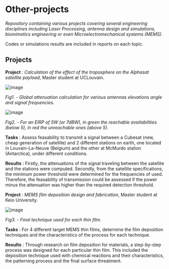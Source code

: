 # Other-projects

*Repository containing various projects covering several engineering disciplines including Laser Processing, 
antenna design and simulations, biomimetics engineering or even Microelectromechanical systems (MEMS).*

Codes or simulations results are included in reports on each topic.

## Projects

__Project__ : *Calculation of the effect of the troposphere on the Alphasat satellite payload*, Master student at UCLouvain.

![image](https://user-images.githubusercontent.com/48290004/153782438-07e0186a-2753-421e-babc-d50c3587f8dd.png)

*Fig1. - Global attenuation calculation for various antennas elevations angle and signal frequencies.*

![image](https://user-images.githubusercontent.com/48290004/153788274-7b70be6c-cbdb-4a50-91dc-c8aec37c9864.png)

*Fig2. - For an EIRP of 5W (or 7dBW), in green the reachable availabilities (below 5), in red the unreachable ones (above 5).*

__Tasks__ : Assess feasability to transmit a signal between a Cubesat (new, cheap generation of satellite) and 2 different stations on earth, one located
in Louvain-La-Neuve (Belgium) and the other at McMurdo station (Antarctica), under different conditions.

__Results__ : Firstly, the attenuations of the signal traveling between the satellite and the stations were computed. Secondly, from the satellite specifications, the minimum power threshold were determined for the frequencies of used. Therefore, the feasability of transmission could be assessed if the power minus the attenuation was higher than the required detection threshold.

__Project__ : *MEMS film deposition design and fabrication*, Master student at Keio University.

![image](https://user-images.githubusercontent.com/48290004/153788889-842de8a8-7764-4363-82b0-194c10a4cc88.png)

*Fig3. - Final technique used for each thin film.*

__Tasks__ : For 4 different target MEMS thin films, determine the film deposition techniques and the characteristics of the process for each technique.

__Results__ : Through research on film deposition for materials, a step-by-step process was designed for each particular thin film. This included the deposition technique used with chemical reactions and their characteristics, the patterning process and the final surface threatment.
